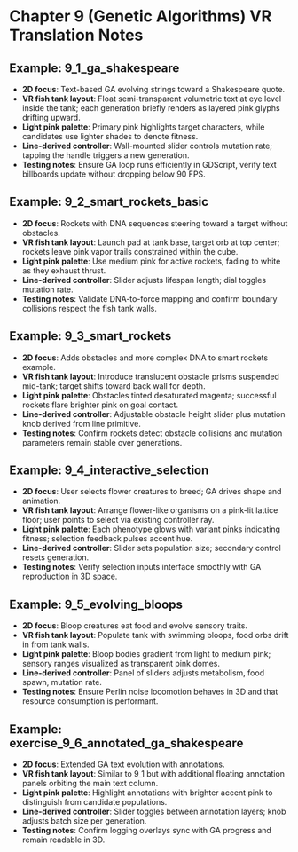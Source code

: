 # Chapter 9 (Genetic Algorithms) VR Translation Notes

## Example: 9_1_ga_shakespeare
- **2D focus**: Text-based GA evolving strings toward a Shakespeare quote.
- **VR fish tank layout**: Float semi-transparent volumetric text at eye level inside the tank; each generation briefly renders as layered pink glyphs drifting upward.
- **Light pink palette**: Primary pink highlights target characters, while candidates use lighter shades to denote fitness.
- **Line-derived controller**: Wall-mounted slider controls mutation rate; tapping the handle triggers a new generation.
- **Testing notes**: Ensure GA loop runs efficiently in GDScript, verify text billboards update without dropping below 90 FPS.

## Example: 9_2_smart_rockets_basic
- **2D focus**: Rockets with DNA sequences steering toward a target without obstacles.
- **VR fish tank layout**: Launch pad at tank base, target orb at top center; rockets leave pink vapor trails constrained within the cube.
- **Light pink palette**: Use medium pink for active rockets, fading to white as they exhaust thrust.
- **Line-derived controller**: Slider adjusts lifespan length; dial toggles mutation rate.
- **Testing notes**: Validate DNA-to-force mapping and confirm boundary collisions respect the fish tank walls.

## Example: 9_3_smart_rockets
- **2D focus**: Adds obstacles and more complex DNA to smart rockets example.
- **VR fish tank layout**: Introduce translucent obstacle prisms suspended mid-tank; target shifts toward back wall for depth.
- **Light pink palette**: Obstacles tinted desaturated magenta; successful rockets flare brighter pink on goal contact.
- **Line-derived controller**: Adjustable obstacle height slider plus mutation knob derived from line primitive.
- **Testing notes**: Confirm rockets detect obstacle collisions and mutation parameters remain stable over generations.

## Example: 9_4_interactive_selection
- **2D focus**: User selects flower creatures to breed; GA drives shape and animation.
- **VR fish tank layout**: Arrange flower-like organisms on a pink-lit lattice floor; user points to select via existing controller ray.
- **Light pink palette**: Each phenotype glows with variant pinks indicating fitness; selection feedback pulses accent hue.
- **Line-derived controller**: Slider sets population size; secondary control resets generation.
- **Testing notes**: Verify selection inputs interface smoothly with GA reproduction in 3D space.

## Example: 9_5_evolving_bloops
- **2D focus**: Bloop creatures eat food and evolve sensory traits.
- **VR fish tank layout**: Populate tank with swimming bloops, food orbs drift in from tank walls.
- **Light pink palette**: Bloop bodies gradient from light to medium pink; sensory ranges visualized as transparent pink domes.
- **Line-derived controller**: Panel of sliders adjusts metabolism, food spawn, mutation rate.
- **Testing notes**: Ensure Perlin noise locomotion behaves in 3D and that resource consumption is performant.

## Example: exercise_9_6_annotated_ga_shakespeare
- **2D focus**: Extended GA text evolution with annotations.
- **VR fish tank layout**: Similar to 9_1 but with additional floating annotation panels orbiting the main text column.
- **Light pink palette**: Highlight annotations with brighter accent pink to distinguish from candidate populations.
- **Line-derived controller**: Slider toggles between annotation layers; knob adjusts batch size per generation.
- **Testing notes**: Confirm logging overlays sync with GA progress and remain readable in 3D.
